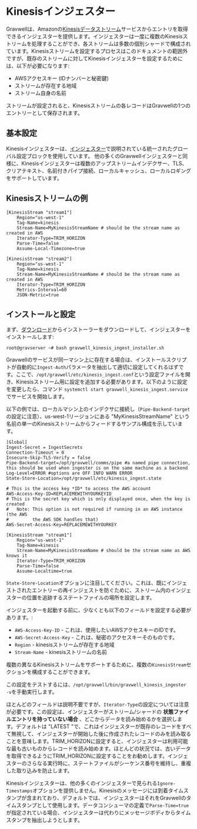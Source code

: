 # Kinesisインジェスター

Gravwellは、Amazonの[Kinesisデータストリーム](https://aws.amazon.com/kinesis/data-streams/)サービスからエントリを取得できるインジェスターを提供します。インジェスターは一度に複数のKinesisストリームを処理することができ、各ストリームは多数の個別シャードで構成されています。Kinesisストリームを設定するプロセスはこのドキュメントの範囲外ですが、既存のストリームに対してKinesisインジェスターを設定するためには、以下が必要になります:

* AWSアクセスキー (IDナンバーと秘密鍵)
* ストリームが存在する地域
* ストリーム自身の名前

ストリームが設定されると、Kinesisストリームの各レコードはGravwellの1つのエントリーとして保存されます。

## 基本設定

Kinesisインジェスターは、[インジェスター](#!ingesters/ingesters.md#Global_Configuration_Parameters)で説明されている統一されたグローバル設定ブロックを使用しています。 他の多くのGravwellインジェスターと同様に、Kinesisインジェスターは複数のアップストリームインデクサー、TLS、クリアテキスト、名前付きパイプ接続、ローカルキャッシュ、ローカルロギングをサポートしています。

## Kinesisストリームの例

```
[KinesisStream "stream1"]
	Region="us-west-1"
	Tag-Name=kinesis
	Stream-Name=MyKinesisStreamName	# should be the stream name as created in AWS
	Iterator-Type=TRIM_HORIZON
	Parse-Time=false
	Assume-Local-Timezone=true

[KinesisStream "stream2"]
	Region="us-west-1"
	Tag-Name=kinesis
	Stream-Name=MyKinesisStreamName	# should be the stream name as created in AWS
	Iterator-Type=TRIM_HORIZON
	Metrics-Interval=60
	JSON-Metric=true
```

## インストールと設定

まず、[ダウンロード](#!quickstart/downloads.md)からインストーラーをダウンロードして、インジェスターをインストールします:

```
root@gravserver ~# bash gravwell_kinesis_ingest_installer.sh
```

Gravwellのサービスが同一マシン上に存在する場合は、インストールスクリプトが自動的に`Ingest-Auth`パラメータを抽出して適切に設定してくれるはずです。ここで、`/opt/gravwell/etc/kinesis_ingest.conf`という設定ファイルを開き、Kinesisストリーム用に設定を追加する必要があります。以下のように設定を変更したら、コマンド `systemctl start gravwell_kinesis_ingest.service` でサービスを開始します。

以下の例では、ローカルマシン上のインデクサに接続し（`Pipe-Backend-target`の設定に注意）、us-west-1リージョンにある "MyKinesisStreamName" という名前の単一のKinesisストリームからフィードするサンプル構成を示しています。

```
[Global]
Ingest-Secret = IngestSecrets
Connection-Timeout = 0
Insecure-Skip-TLS-Verify = false
Pipe-Backend-target=/opt/gravwell/comms/pipe #a named pipe connection, this should be used when ingester is on the same machine as a backend
Log-Level=ERROR #options are OFF INFO WARN ERROR
State-Store-Location=/opt/gravwell/etc/kinesis_ingest.state

# This is the access key *ID* to access the AWS account
AWS-Access-Key-ID=REPLACEMEWITHYOURKEYID
# This is the secret key which is only displayed once, when the key is created
#   Note: This option is not required if running in an AWS instance (the AWS
#         the AWS SDK handles that)
AWS-Secret-Access-Key=REPLACEMEWITHYOURKEY

[KinesisStream "stream1"]
	Region="us-west-1"
	Tag-Name=kinesis
	Stream-Name=MyKinesisStreamName	# should be the stream name as AWS knows it
	Iterator-Type=TRIM_HORIZON
	Parse-Time=false
	Assume-Localtime=true
```

`State-Store-Location`オプションに注目してください。これは、既にインジェストされたエントリーの再インジェストを防ぐために、ストリーム内のインジェスターの位置を追跡するステートファイルの場所を設定します。

インジェスターを起動する前に、少なくとも以下のフィールドを設定する必要があります。:

* `AWS-Access-Key-ID` - これは、使用したいAWSアクセスキーのIDです。
* `AWS-Secret-Access-Key` - これは、秘密のアクセスキーそのものです。
* `Region` - kinesisストリームが存在する地域
* `Stream-Name` - kinesisストリームの名前

複数の異なるKinesisストリームをサポートするために、複数の`KinesisStream`セクションを構成することができます。

この設定をテストするには、`/opt/gravwell/bin/gravwell_kinesis_ingester -v`を手動実行します。

ほとんどのフィールドは説明不要ですが、`Iterator-Type`の設定については注意が必要です。この設定は、インジェスターがストリーム/シャードの **状態ファイルエントリを持っていない場合** 、どこからデータを読み始めるかを選択します。デフォルトは "LATEST "で、これはインジェスターが既存のレコードをすべて無視して、インジェスターが開始した後に作成されたレコードのみを読み取ることを意味します。TRIM_HORIZONに設定すると、インジェスターは利用可能な最も古いものからレコードを読み始めます。ほとんどの状況では、古いデータを取得できるようにTRIM_HORIZONに設定することをお勧めします。インジェスターのさらなる実行時に、ステートファイルがシーケンス番号を維持し、重複した取り込みを防止します。

Kinesisインジェスターは、他の多くのインジェスターで見られる`Ignore-Timestamps`オプションを提供しません。Kinesisのメッセージには到着タイムスタンプが含まれており、デフォルトでは、インジェスターはそれをGravwellのタイムスタンプとして使用します。データコンシューマの定義で`Parse-Time=true`が指定されている場合、インジェスターは代わりにメッセージボディからタイムスタンプを抽出しようとします。

